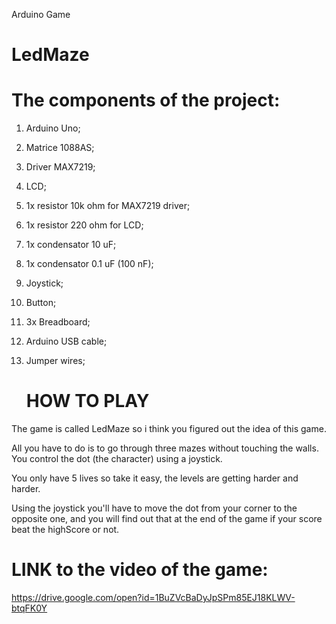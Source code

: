 Arduino Game

# LedMaze




# The components of the project:

                                               

1.  Arduino Uno;

2.  Matrice 1088AS;

3.  Driver MAX7219;
    
4.  LCD;
    
5.  1x resistor 10k ohm for MAX7219 driver;
    
6. 1x resistor 220 ohm for LCD;
    
7. 1x condensator 10 uF;
    
8.  1x condensator 0.1 uF (100 nF);
    
9.  Joystick;
    
10.  Button;
    
11. 3x Breadboard;
    
12.  Arduino USB cable;
    
13.  Jumper wires;
        
        
        # HOW TO PLAY
 
 
 The game is called LedMaze so i think you figured out the idea of this game.
 
 All you have to do is to go through three mazes without touching the walls. You control the dot (the character) using a joystick.
 
 You only have 5 lives so take it easy, the levels are getting harder and harder.
 
 Using the joystick you'll have to move the dot from your corner to the opposite one, and you will find out that at the end of the game if your score beat the highScore or not.


  # LINK to the video of the game:
  
https://drive.google.com/open?id=1BuZVcBaDyJpSPm85EJ18KLWV-btqFK0Y
